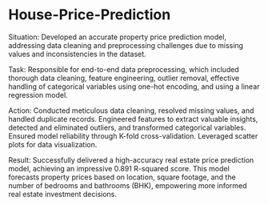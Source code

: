 # House-Price-Prediction
Situation: Developed an accurate property price prediction model, addressing data cleaning and preprocessing challenges due to missing values and inconsistencies in the dataset.

Task: Responsible for end-to-end data preprocessing, which included thorough data cleaning, feature engineering, outlier removal, effective handling of categorical variables using one-hot encoding, and using a linear regression model.

Action: Conducted meticulous data cleaning, resolved missing values, and handled duplicate records. Engineered features to extract valuable insights, detected and eliminated outliers, and transformed categorical variables. Ensured model reliability through K-fold cross-validation. Leveraged scatter plots for data visualization.

Result: Successfully delivered a high-accuracy real estate price prediction model, achieving an impressive 0.891 R-squared score. This model forecasts property prices based on location, square footage, and the number of bedrooms and bathrooms (BHK), empowering more informed real estate investment decisions.

